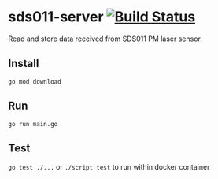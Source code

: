 # sds011-server [![Build Status](https://travis-ci.com/ghanto/sds011-server.svg?branch=master)](https://travis-ci.com/ghanto/sds011-server)

Read and store data received from SDS011 PM laser sensor.
## Install
```$xslt
go mod download
```

## Run
`go run main.go`

## Test
`go test ./...`
or 
`./script test` to run within docker container
